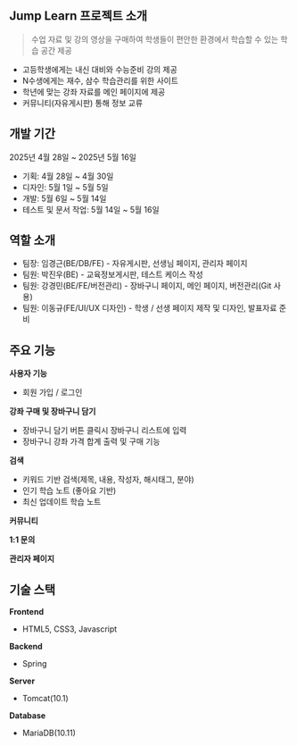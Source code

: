 
## Jump Learn 프로젝트 소개
> 수업 자료 및 강의 영상을 구매하여 학생들이 편안한 환경에서 학습할 수 있는 학습 공간 제공

- 고등학생에게는 내신 대비와 수능준비 강의 제공
- N수생에게는 재수, 삼수 학습관리를 위한 사이트
- 학년에 맞는 강좌 자료를 메인 페이지에 제공
- 커뮤니티(자유게시판) 통해 정보 교류

## 개발 기간
2025년 4월 28일 ~ 2025년 5월 16일
- 기획: 4월 28일 ~ 4월 30일
- 디자인: 5월 1일 ~ 5월 5일
- 개발: 5월 6일 ~ 5월 14일
- 테스트 및 문서 작업: 5월 14일 ~ 5월 16일

## 역할 소개
- 팀장: 임경근(BE/DB/FE) - 자유게시판, 선생님 페이지, 관리자 페이지
- 팀원: 박진우(BE) - 교육정보게시판, 테스트 케이스 작성
- 팀원: 강경민(BE/FE/버전관리) - 장바구니 페이지, 메인 페이지, 버전관리(Git 사용)
- 팀원: 이동규(FE/UI/UX 디자인) - 학생 / 선생 페이지 제작 및 디자인, 발표자료 준비

## 주요 기능
**사용자 기능**
- 회원 가입 / 로그인

**강좌 구매 및 장바구니 담기**
- 장바구니 담기 버튼 클릭시 장바구니 리스트에 입력
- 장바구니 강좌 가격 합계 출력 및 구매 기능

**검색**
- 키워드 기반 검색(제목, 내용, 작성자, 해시태그, 분야)
- 인기 학습 노트 (좋아요 기반)
- 최신 업데이트 학습 노트

**커뮤니티**

**1:1 문의**

**관리자 페이지**

## 기술 스택
**Frontend**
- HTML5, CSS3, Javascript

**Backend**
- Spring

**Server**
- Tomcat(10.1)

**Database**
- MariaDB(10.11)

